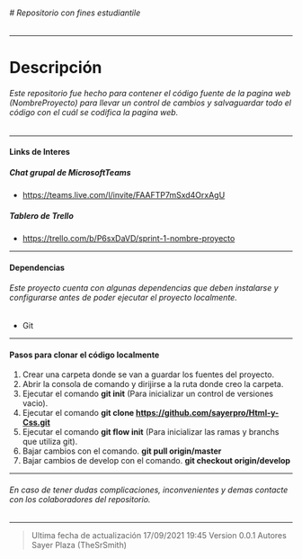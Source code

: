 ###### # Repositorio con fines estudiantile

------------

# Descripción
###### Este repositorio fue hecho para contener el código fuente de la pagina web (NombreProyecto) para llevar un control de cambios y salvaguardar todo el código con el cuál se codifica la pagina web.

------------

#### Links de Interes
##### Chat grupal de MicrosoftTeams
- https://teams.live.com/l/invite/FAAFTP7mSxd4OrxAgU

##### Tablero de Trello
- https://trello.com/b/P6sxDaVD/sprint-1-nombre-proyecto

------------

#### Dependencias
###### Este proyecto cuenta con algunas dependencias que deben instalarse y configurarse antes de poder ejecutar el proyecto localmente.
- Git

------------

#### Pasos para clonar el código localmente
1. Crear una carpeta donde se van a guardar los fuentes del proyecto.
2. Abrir la consola de comando y dirijirse a la ruta donde creo la carpeta.
3. Ejecutar el comando **git init** (Para inicializar un control de versiones vacio).
4. Ejecutar el comando **git clone https://github.com/sayerpro/Html-y-Css.git**
5. Ejecutar el comando **git flow init** (Para inicializar las ramas y branchs que utiliza git).
6. Bajar cambios con el comando. **git pull origin/master**
7. Bajar cambios de develop con el comando. **git checkout origin/develop**

------------


###### En caso de tener dudas complicaciones, inconvenientes y demas contacte con los colaboradores del repositorio.

------------

> Ultima fecha de actualización
17/09/2021 19:45
Version 0.0.1
Autores
Sayer Plaza (TheSrSmith)
